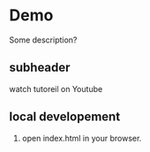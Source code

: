 # Demo 

Some description?

## subheader 
watch tutoreil on Youtube

## local developement
1. open index.html in your browser.